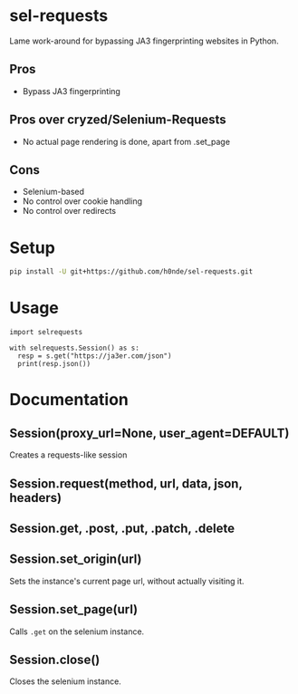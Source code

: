 # sel-requests
Lame work-around for bypassing JA3 fingerprinting websites in Python.

## Pros
- Bypass JA3 fingerprinting

## Pros over cryzed/Selenium-Requests
- No actual page rendering is done, apart from .set_page

## Cons
- Selenium-based
- No control over cookie handling
- No control over redirects

# Setup
```bash
pip install -U git+https://github.com/h0nde/sel-requests.git
```

# Usage
```python3
import selrequests

with selrequests.Session() as s:
  resp = s.get("https://ja3er.com/json")
  print(resp.json())
```

# Documentation

## Session(proxy_url=None, user_agent=DEFAULT)
Creates a requests-like session

## Session.request(method, url, data, json, headers)

## Session.get, .post, .put, .patch, .delete

## Session.set_origin(url)
Sets the instance's current page url, without actually visiting it.

## Session.set_page(url)
Calls `.get` on the selenium instance.

## Session.close()
Closes the selenium instance.
